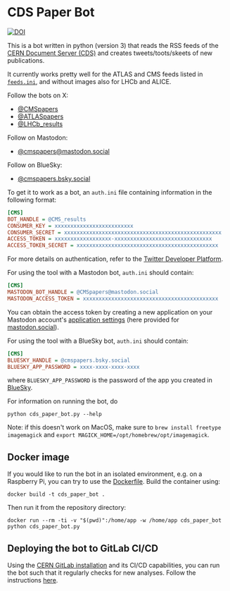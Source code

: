 # CDS Paper Bot

[![DOI](https://zenodo.org/badge/100429308.svg)](https://doi.org/10.5281/zenodo.1203624)

This is a bot written in python (version 3) that reads the RSS feeds of the [CERN Document Server (CDS)](https://cds.cern.ch/) and creates tweets/toots/skeets of new publications.

It currently works pretty well for the ATLAS and CMS feeds listed in [`feeds.ini`](../blob/master/feeds.ini), and without images also for LHCb and ALICE.

Follow the bots on X:

- [@CMSpapers](https://x.com/CMSpapers)
- [@ATLASpapers](https://x.com/ATLASpapers)
- [@LHCb_results](https://twitter.com/LHCb_results)

Follow on Mastodon:

- [@cmspapers@mastodon.social](https://mastodon.social/@CMSpapers)

Follow on BlueSky:

- [@cmspapers.bsky.social](https://bsky.app/profile/cmspapers.bsky.social)

To get it to work as a bot, an `auth.ini` file containing information in the following format:

```ini
[CMS]
BOT_HANDLE = @CMS_results
CONSUMER_KEY = xxxxxxxxxxxxxxxxxxxxxxxxx
CONSUMER_SECRET = xxxxxxxxxxxxxxxxxxxxxxxxxxxxxxxxxxxxxxxxxxxxxxxxxx
ACCESS_TOKEN = xxxxxxxxxxxxxxxxxx-xxxxxxxxxxxxxxxxxxxxxxxxxxxxxxx
ACCESS_TOKEN_SECRET = xxxxxxxxxxxxxxxxxxxxxxxxxxxxxxxxxxxxxxxxxxxxx
```

For more details on authentication, refer to the [Twitter Developer Platform](https://developer.twitter.com/).

For using the tool with a Mastodon bot, `auth.ini` should contain:

```ini
[CMS]
MASTODON_BOT_HANDLE = @CMSpapers@mastodon.social
MASTODON_ACCESS_TOKEN = xxxxxxxxxxxxxxxxxxxxxxxxxxxxxxxxxxxxxxxxxxx
```

You can obtain the access token by creating a new application on your Mastodon account's
[application settings](https://mastodon.social/settings/applications)
(here provided for [mastodon.social](https://mastodon.social/)).

For using the tool with a BlueSky bot, `auth.ini` should contain:

```ini
[CMS]
BLUESKY_HANDLE = @cmspapers.bsky.social
BLUESKY_APP_PASSWORD = xxxx-xxxx-xxxx-xxxx
```

where `BLUESKY_APP_PASSWORD` is the password of the app you created in [BlueSky](https://bsky.app/).

For information on running the bot, do

```shell
python cds_paper_bot.py --help
```

Note: if this doesn't work on MacOS, make sure to `brew install freetype imagemagick`
and `export MAGICK_HOME=/opt/homebrew/opt/imagemagick`.

## Docker image

If you would like to run the bot in an isolated environment, e.g. on a Raspberry Pi, you can try to use the [Dockerfile](Dockerfile).
Build the container using:

```shell
docker build -t cds_paper_bot .
```

Then run it from the repository directory:

```shell
docker run --rm -ti -v "$(pwd)":/home/app -w /home/app cds_paper_bot python cds_paper_bot.py
```

## Deploying the bot to GitLab CI/CD

Using the [CERN GitLab installation](https://gitlab.cern.ch) and its CI/CD capabilities, you can run the bot such that it regularly checks for new analyses. Follow the instructions [here](GitLabCI.md).
